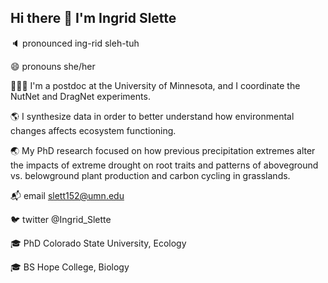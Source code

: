 ## Hi there 👋 I'm Ingrid Slette


🔈 pronounced ing-rid sleh-tuh

😄 pronouns she/her

👩🏼‍💻 I'm a postdoc at the University of Minnesota, and I coordinate the NutNet and DragNet experiments.

🌎 I synthesize data in order to better understand how environmental changes affects ecosystem functioning.

🌏 My PhD research focused on how previous precipitation extremes alter the impacts of extreme drought on root traits and patterns of aboveground vs. belowground plant production and carbon cycling in grasslands.

📬 email slett152@umn.edu

🐦 twitter @Ingrid_Slette

🎓 PhD Colorado State University, Ecology

🎓 BS Hope College, Biology
